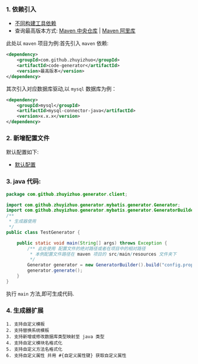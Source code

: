### 1. 依赖引入

- [不同构建工具依赖](https://search.maven.org/artifact/com.github.zhuyizhuo/code-generator/1.3.1/jar)
- 查询最高版本方式:  [Maven 中央仓库](https://search.maven.org/search?q=com.github.zhuyizhuo) \| [Maven 阿里库](http://maven.aliyun.com/mvn/search)

此处以 `maven` 项目为例:首先引入 `maven` 依赖:

```xml
<dependency>
    <groupId>com.github.zhuyizhuo</groupId>
    <artifactId>code-generator</artifactId>
    <version>最高版本</version>
</dependency>
```

其次引入对应数据库驱动,以 `mysql` 数据库为例：

```xml
<dependency>
    <groupId>mysql</groupId>
    <artifactId>mysql-connector-java</artifactId>
    <version>x.x.x</version>
</dependency>
```

### 2. 新增配置文件

默认配置如下:

- [默认配置](config.md)

### 3. java 代码:

```java
package com.github.zhuyizhuo.generator.client;

import com.github.zhuyizhuo.generator.mybatis.generator.Generator;
import com.github.zhuyizhuo.generator.mybatis.generator.GeneratorBuilder;
/**
 * 生成器使用
 */
public class TestGenerator {

	public static void main(String[] args) throws Exception {
		/** 此处使用 配置文件的绝对路径或者在项目中的相对路径 
		 * 本例配置文件路径在 maven 项目的 src/main/resources 文件夹下
		 */
        Generator generator = new GeneratorBuilder().build("config.properties");
		generator.generate();
	}
}
```

执行 `main` 方法,即可生成代码. 

### 4. 生成器扩展

```
1. 支持自定义模板
2. 支持替换系统模板
3. 支持新增或修改数据库类型映射至 java 类型
4. 支持自定义模块名格式化
5. 支持自定义方法名格式化
6. 支持自定义属性 并用 #{自定义属性键} 获取自定义属性
```

